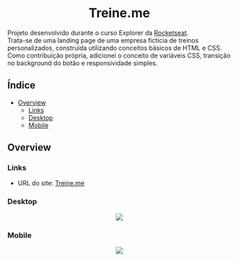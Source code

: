 <h1 align="center">
	Treine.me
</h1>

Projeto desenvolvido durante o curso Explorer da <a href="https://www.rocketseat.com.br">Rocketseat</a>.  
Trata-se de uma landing page de uma empresa fictícia de treinos personalizados, construída utilizando conceitos básicos de HTML e CSS.  
Como contribuição própria, adicionei o conceito de variáveis CSS, transição no background do botão e responsividade simples.

## Índice

- [Overview](#overview)
  - [Links](#links)
  - [Desktop](#desktop)
  - [Mobile](#mobile)

## Overview

### Links

- URL do site: [Treine.me](#)

### Desktop

<div align="center">
 <img src="https://cdn.discordapp.com/attachments/1004504690974801981/1016761401194336388/Treineme-desktop.png">
</div>

### Mobile

<div align="center">
 <img src="https://cdn.discordapp.com/attachments/1004504690974801981/1016765160905523230/Treineme-mobile.png">
</div>
